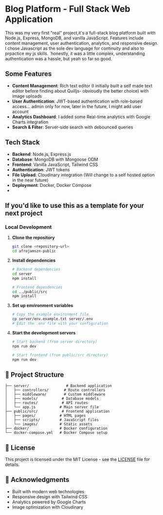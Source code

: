 # Blog Platform - Full Stack Web Application

This was my very first "real" project,it's a full-stack blog platform built with Node.js, Express, MongoDB, and vanilla JavaScript. Features include content management, user authentication, analytics, and responsive design. I chose Javascript as the sole dev language for continuity and also to prpactice my js skills. `honestly, it was a little complex, understanding authentication was a hassle, but yeah so far so good.

## Some Features

- **Content Management**: Rich text editor (I initially built a self made text editor before finding about Quilljs- obvioudly the better choice) with image uploads
- **User Authentication**: JWT-based authentication with role-based access... admin only for now, later in the future, I might add user account
- **Analytics Dashboard**: I added some Real-time analytics with Google Charts integration
- **Search & Filter**: Server-side search with debounced queries

## Tech Stack

- **Backend**: Node.js, Express.js
- **Database**: MongoDB with Mongoose ODM
- **Frontend**: Vanilla JavaScript, Tailwind CSS
- **Authentication**: JWT tokens
- **File Upload**: Cloudinary integration (Will change to a self hosted option in the near future)
- **Deployment**: Docker, Docker Compose
- 

## If you'd like to use this as a template for your next project

### Local Development

1. **Clone the repository**
   ```bash
   git clone <repository-url>
   cd afrojamszn-public
   ```

2. **Install dependencies**
   ```bash
   # Backend dependencies
   cd server
   npm install
   
   # Frontend dependencies
   cd ../public/src
   npm install
   ```

3. **Set up environment variables**
   ```bash
   # Copy the example environment file
   cp server/env.example.txt server/.env
   # Edit the .env file with your configuration

   ```

4. **Start the development servers**
   ```bash
   # Start backend (from server directory)
   npm run dev
   
   # Start frontend (from public/src directory)
   npm run dev
   ```


## 📁 Project Structure

```
├── server/                 # Backend application
│   ├── controllers/       # Route controllers
│   ├── middleware/        # Custom middleware
│   ├── models/           # Database models
│   ├── routes/           # API routes
│   └── app.js           # Main server file
├── public/src/           # Frontend application
│   ├── pages/           # HTML pages
│   ├── scripts/         # JavaScript files
│   └── images/          # Static assets
├── docker/              # Docker configuration
└── docker-compose.yml   # Docker Compose setup
```


## 📄 License

This project is licensed under the MIT License - see the [LICENSE](LICENSE) file for details.

## 🙏 Acknowledgments

- Built with modern web technologies
- Responsive design with Tailwind CSS
- Analytics powered by Google Charts
- Image optimization with Cloudinary
